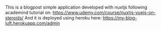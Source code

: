 This is a blogpost simple application developed with nuxtjs following academind tutorial on: https://www.udemy.com/course/nuxtjs-vuejs-on-steroids/
And it is deployed using heroku here: https://my-blog-luft.herokuapp.com/admin
